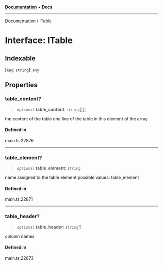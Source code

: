 [**Documentation**](../README.md) • **Docs**

***

[Documentation](../globals.md) / ITable

# Interface: ITable

## Indexable

 \[`key`: `string`\]: `any`

## Properties

### table\_content?

> `optional` **table\_content**: `string`[][]

the content of the table
one line of the table in this element of the array

#### Defined in

main.ts:22876

***

### table\_element?

> `optional` **table\_element**: `string`

name assigned to the table element
possible values:
table_element

#### Defined in

main.ts:22871

***

### table\_header?

> `optional` **table\_header**: `string`[]

column names

#### Defined in

main.ts:22873
